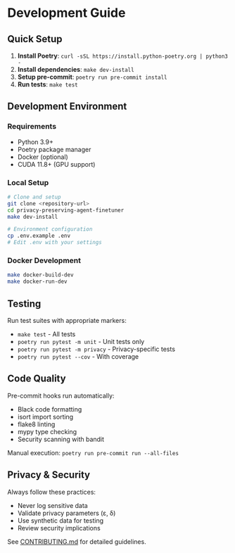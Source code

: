# Development Guide

## Quick Setup

1. **Install Poetry**: `curl -sSL https://install.python-poetry.org | python3 -`
2. **Install dependencies**: `make dev-install`
3. **Setup pre-commit**: `poetry run pre-commit install`
4. **Run tests**: `make test`

## Development Environment

### Requirements
- Python 3.9+
- Poetry package manager
- Docker (optional)
- CUDA 11.8+ (GPU support)

### Local Setup
```bash
# Clone and setup
git clone <repository-url>
cd privacy-preserving-agent-finetuner
make dev-install

# Environment configuration
cp .env.example .env
# Edit .env with your settings
```

### Docker Development
```bash
make docker-build-dev
make docker-run-dev
```

## Testing

Run test suites with appropriate markers:
- `make test` - All tests
- `poetry run pytest -m unit` - Unit tests only
- `poetry run pytest -m privacy` - Privacy-specific tests
- `poetry run pytest --cov` - With coverage

## Code Quality

Pre-commit hooks run automatically:
- Black code formatting
- isort import sorting
- flake8 linting
- mypy type checking
- Security scanning with bandit

Manual execution: `poetry run pre-commit run --all-files`

## Privacy & Security

Always follow these practices:
- Never log sensitive data
- Validate privacy parameters (ε, δ)
- Use synthetic data for testing
- Review security implications

See [CONTRIBUTING.md](../CONTRIBUTING.md) for detailed guidelines.